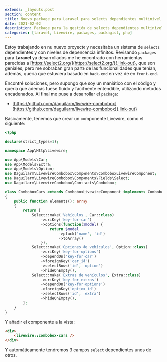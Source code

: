 ```yaml
---
extends: _layouts.post
section: content
title: Nuevo package para Laravel para selects dependientes multinivel (combobox)
date: 2021-02-02
description: Package para la gestión de selects dependientes multinivel para Laravel utilizando Livewire y TailwindCSS. 
categories: [laravel, Livewire, packages, packagist, php]
---
```


Estoy trabajando en nu nuevo proyecto y necesitaba un sistema de `selects` dependientes y con niveles de dependencia infinitos. Revisando `packages` para **Laravel** ya desarrollados me he encontrado con herramientas parecidas a [https://select2.org/](https://select2.org/){.link-out}, que son geniales, pero me sobraban gran parte de las funcionalidades que tenían, además, quería que estuviera basado en `back-end` en vez de en `front-end`.

Encontré soluciones, pero supongo que soy un maniático con el código y quería que además fuese fluido y fácilmente entendible, utilizando métodos encadenados. Al final me puse a desarrollar el `package`:

- [https://github.com/daguilarm/livewire-combobox](https://github.com/daguilarm/livewire-combobox){.link-out}

Básicamente, tenemos que crear un componente Livewire, como el siguiente:

```php
<?php

declare(strict_types=1);

namespace App\Http\Livewire;

use App\Models\Car;
use App\Models\Extra;
use App\Models\Option;
use Daguilarm\LivewireCombobox\Components\ComboboxLivewireComponent;
use Daguilarm\LivewireCombobox\Components\Fields\Select;
use Daguilarm\LivewireCombobox\Contracts\Combobox;

class ComboboxCars extends ComboboxLivewireComponent implements Combobox
{
    public function elements(): array
    {
        return [
            Select::make('Vehículos', Car::class)
                ->uriKey('key-for-car')
                ->options(function($model) {
                    return $model
                        ->pluck('name', 'id')
                        ->toArray();
                }),
            Select::make('Opciones de vehículos', Option::class)
                ->uriKey('key-for-options')
                ->dependOn('key-for-car')
                ->foreignKey('car_id')
                ->selectRows('id', 'option')
                ->hideOnEmpty(),
            Select::make('Extras de vehículos', Extra::class)
                ->uriKey('key-for-extras')
                ->dependOn('key-for-options')
                ->foreignKey('option_id')
                ->selectRows('id', 'extra')
                ->hideOnEmpty(),
        ];
    }
}
```

Y añadir el componente a la vista:

```html 
<div>
    <livewire::combobox-cars />
</div>
```

Y automáticamente tendremos 3 campos `select` dependientes unos de otros.

